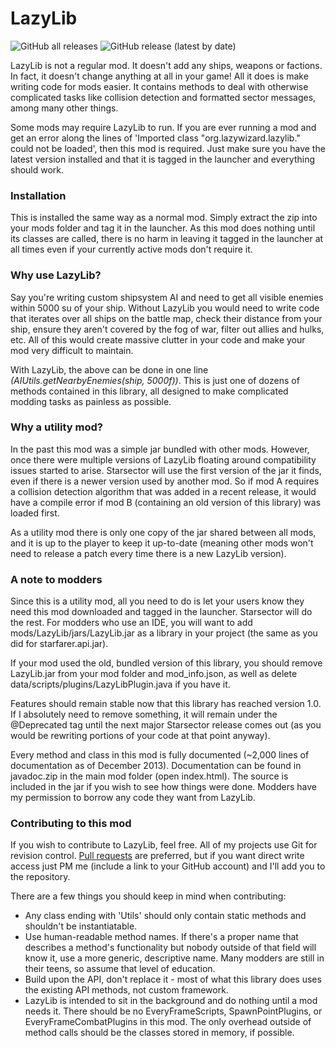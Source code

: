 # LazyLib #
![GitHub all releases](https://img.shields.io/github/downloads/LazyWizard/lazylib/total) ![GitHub release (latest by date)](https://img.shields.io/github/downloads/LazyWizard/lazylib/latest/total)

LazyLib is not a regular mod. It doesn't add any ships, weapons or factions. In fact, it doesn't change anything at all in your game! All it does is make writing code for mods easier. It contains methods to deal with otherwise complicated tasks like collision detection and formatted sector messages, among many other things.

Some mods may require LazyLib to run. If you are ever running a mod and get an error along the lines of 'Imported class "org.lazywizard.lazylib.<whatever>" could not be loaded', then this mod is required. Just make sure you have the latest version installed and that it is tagged in the launcher and everything should work.


### Installation ###
This is installed the same way as a normal mod. Simply extract the zip into your mods folder and tag it in the launcher. As this mod does nothing until its classes are called, there is no harm in leaving it tagged in the launcher at all times even if your currently active mods don't require it.


### Why use LazyLib? ###
Say you're writing custom shipsystem AI and need to get all visible enemies within 5000 su of your ship. Without LazyLib you would need to write code that iterates over all ships on the battle map, check their distance from your ship, ensure they aren't covered by the fog of war, filter out allies and hulks, etc. All of this would create massive clutter in your code and make your mod very difficult to maintain.

With LazyLib, the above can be done in one line _(AIUtils.getNearbyEnemies(ship, 5000f))_. This is just one of dozens of methods contained in this library, all designed to make complicated modding tasks as painless as possible.


### Why a utility mod? ###
In the past this mod was a simple jar bundled with other mods. However, once there were multiple versions of LazyLib floating around compatibility issues started to arise. Starsector will use the first version of the jar it finds, even if there is a newer version used by another mod. So if mod A requires a collision detection algorithm that was added in a recent release, it would have a compile error if mod B (containing an old version of this library) was loaded first.

As a utility mod there is only one copy of the jar shared between all mods, and it is up to the player to keep it up-to-date (meaning other mods won't need to release a patch every time there is a new LazyLib version).


### A note to modders ###
Since this is a utility mod, all you need to do is let your users know they need this mod downloaded and tagged in the launcher. Starsector will do the rest. For modders who use an IDE, you will want to add mods/LazyLib/jars/LazyLib.jar as a library in your project (the same as you did for starfarer.api.jar).

If your mod used the old, bundled version of this library, you should remove LazyLib.jar from your mod folder and mod_info.json, as well as delete data/scripts/plugins/LazyLibPlugin.java if you have it.

Features should remain stable now that this library has reached version 1.0. If I absolutely need to remove something, it will remain under the @Deprecated tag until the next major Starsector release comes out (as you would be rewriting portions of your code at that point anyway).

Every method and class in this mod is fully documented (~2,000 lines of documentation as of December 2013). Documentation can be found in javadoc.zip in the main mod folder (open index.html). The source is included in the jar if you wish to see how things were done. Modders have my permission to borrow any code they want from LazyLib.


### Contributing to this mod ###
If you wish to contribute to LazyLib, feel free. All of my projects use Git for revision control. [Pull requests](https://docs.github.com/en/pull-requests) are preferred, but if you want direct write access just PM me (include a link to your GitHub account) and I'll add you to the repository.

There are a few things you should keep in mind when contributing:
 * Any class ending with 'Utils' should only contain static methods and shouldn't be instantiatable.
 * Use human-readable method names. If there's a proper name that describes a method's functionality but nobody outside of that field will know it, use a more generic, descriptive name. Many modders are still in their teens, so assume that level of education.
 * Build upon the API, don't replace it - most of what this library does uses the existing API methods, not custom framework.
 * LazyLib is intended to sit in the background and do nothing until a mod needs it. There should be no EveryFrameScripts, SpawnPointPlugins, or EveryFrameCombatPlugins in this mod. The only overhead outside of method calls should be the classes stored in memory, if possible.

